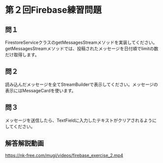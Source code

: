 # 第２回Firebase練習問題

## 問１
FirestoreServiceクラスのgetMessagesStreamメソッドを実装してください。getMessagesStreamメソッドでは、投稿されたメッセージを日付順でlimitの数だけ取得します。

## 問２
読み込んだメッセージを全てStreamBuilderで表示してください。メッセージの表示にはMessageCardを使います。

## 問３
メッセージを送信したら、TextFieldに入力したテキストがクリアされるようにしてください。

## 解答解説動画
https://nk-free.com/mugi/videos/firebase_exercise_2.mp4
